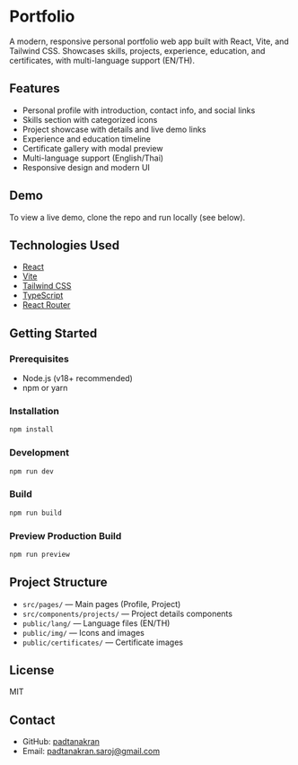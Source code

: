 # Portfolio

A modern, responsive personal portfolio web app built with React, Vite, and Tailwind CSS. Showcases skills, projects, experience, education, and certificates, with multi-language support (EN/TH).

## Features

- Personal profile with introduction, contact info, and social links
- Skills section with categorized icons
- Project showcase with details and live demo links
- Experience and education timeline
- Certificate gallery with modal preview
- Multi-language support (English/Thai)
- Responsive design and modern UI

## Demo

To view a live demo, clone the repo and run locally (see below).

## Technologies Used

- [React](https://react.dev/)
- [Vite](https://vitejs.dev/)
- [Tailwind CSS](https://tailwindcss.com/)
- [TypeScript](https://www.typescriptlang.org/)
- [React Router](https://reactrouter.com/)

## Getting Started

### Prerequisites

- Node.js (v18+ recommended)
- npm or yarn

### Installation

```sh
npm install
```

### Development

```sh
npm run dev
```

### Build

```sh
npm run build
```

### Preview Production Build

```sh
npm run preview
```

## Project Structure

- `src/pages/` — Main pages (Profile, Project)
- `src/components/projects/` — Project details components
- `public/lang/` — Language files (EN/TH)
- `public/img/` — Icons and images
- `public/certificates/` — Certificate images

## License

MIT

## Contact

- GitHub: [padtanakran](https://github.com/padtanakran)
- Email: padtanakran.saroj@gmail.com
